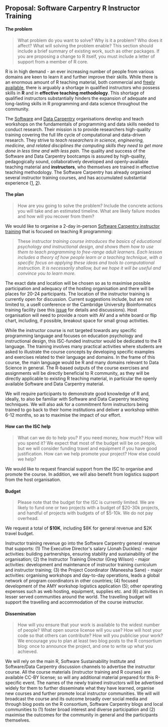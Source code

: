 ## Proposal: Software Carpentry R Instructor Training 

#### The problem

> What problem do you want to solve? Why is it a problem? Who does it
> affect? What will solving the problem enable? This section should
> include a brief summary of existing work, such as other packages. If
> you are proposing a change to R itself, you must include a letter of
> support from a member of R core.

R is in high demand - an ever increasing number of people from various
domains are keen to learn it and further improve their skills. While
there is an enormous amount of R teaching material, both commercial
and
[freely available](http://swcarpentry.github.io/r-novice-inflammation/),
there is arguably a shortage in qualified instructors who possess
skills in **R** and in **effective teaching methodology**. This
shortage of qualified instructors substantially hinders the expansion
of adequate and long-lasting skills in R programming and data science
throughout the community.

The [Software](http://software-carpentry.org/) and
[Data Carpentry](http://www.datacarpentry.org/) organisations develop
and teach workshops on the fundamentals of programming and data skills
needed to conduct research. Their mission is to provide researchers
high-quality training covering the full life cycle of computational
and data-driven research. They strive to *teach researchers in
science, engineering, medicine, and related disciplines the computing
skills they need to get more done in less time and with less pain.*
The quality and success of the Software and Data Carpentry bootcamps
is assured by high-quality, pedagogically sound, collaboratively
developed and openly-available teaching material and **instructors**,
who themselves are trained in effective teaching methodology. The
Software Carpentry has already organised several instructor training
courses, and has accumulated substantial experience
([1](http://software-carpentry.org/blog/2015/09/rebooting-instructor-training.html),
[2](http://software-carpentry.org/blog/2015/12/instructor-training-checkout-procedure.html)).

#### The plan

> How are you going to solve the problem? Include the concrete actions
> you will take and an estimated timeline. What are likely failure
> modes and how will you recover from them?

We would like to organise a 2-day in-person
[Software Carpentry instructor training](https://swcarpentry.github.io/instructor-training/)
that is focused on teaching R programming:

> These instructor *training course introduces the basics of
> educational psychology and instructional design, and shows them how
> to use them to teach programming to free-range adult learners. Each
> lesson includes a theory of how people learn or a teaching
> technique, with a specific focus on applying these ideas and tools
> to computational instruction. It is necessarily shallow, but we hope
> it will be useful and convince you to learn more.*

The exact date and location will be chosen so as to maximise possible
participation and adequacy of the hosting organisation and there will
be places for 20-24 participants. The location of the instructor
training is currently open for discussion. Current suggestions
include, but are not limited to, a useR conference or the Cambridge
University Bioinformatics training facility (see this
[issue](https://github.com/lgatto/SC-ICS-Proposal/issues/9) for
details and discussions). Host organisation will need to provide a
room with AV and a white board or flip chart, including, if possible,
breakout space for small group activities.

While the instructor course is not targeted towards any specific
programming language and focuses on education psychology and
instructional design, this ISC-funded instructor would be dedicated to
the R language. The training involves many practical activities where
students are asked to illustrate the course concepts by developing
specific examples and exercises related to their language and
domains. In the frame of this course, the main language would be R and
many domains relevant to Data Science in general. The R-based outputs
of the course exercises and assignments will be directly beneficial to
R community, as they will be directly applicable to existing R
teaching material, in particular the openly available Software and
Data Carpentry material.

We will require participants to demonstrate good knowledge of R and,
ideally, to also be familiar with Software and Data Carpentry teaching
techniques. We will also ask for a commitment form instructors being
trained to go back to their home institutions and deliver a workshop
within 6-12 months, so as to maximise the impact of our effort.


#### How can the ISC help

> What can we do to help you? If you need money, how much? How will
> you spend it? We expect that most of the budget will be on people,
> but we will consider funding travel and equipment if you have good
> justification. How can we help promote your project? How else could
> we help?

We would like to request financial support from the ISC to organise
and promote the course. In addition, we will also benefit from
logistics support from the host organisation.

#### Budget

> Please note that the budget for the ISC is currently limited. We are
> likely to fund one or two projects with a budget of $20-30k
> projects, and handful of projects with budgets of of $5-10k. We do
> not pay overhead.

We request a total of **$10K**, including $8K for general revenue and
$2K travel budget.

Instructor training revenue go into the Software Carpentry general
revenue that supports: (1) The Executive Director's salary (Jonah
Duckles) - major activities: building partnerships, ensuring stability
and sustainability of the organisation; (2) the Instructor Training
Director (Greg Wilson) - major activities: development and maintenance
of instructor training curriculum and instructor training; (3) the
Project Coordinator (Maneesha Sane) - major activities: organising
workshops and day-to-day operations, leads a global network of program
coordinators in other countries; (4) focused development of the AMY
workshop logistics application (5); other operating expenses such as
web hosting, equipment, supplies etc. and (6) activities in lesser
served communities around the world. The travelling budget will
support the travelling and accommodation of the course instructor.

#### Dissemination

> How will you ensure that your work is available to the widest number
> of people? What open source license will you use? How will host your
> code so that others can contribute? How will you publicise your
> work? We encourage you to plan at least two blog posts to the R
> consortium blog: once to announce the project, and one to write up
> what you achieved.

We will rely on the main R, Software Sustainability Institute and
Software/Data Carpentry discussion channels to advertise the
instructor course. All the course materials (instructor training and R
courses) are available CC-BY license; so will any additional material
prepared for this R-specific event. The names of the newly trained
instructors will be advertised widely for them to further disseminate
what they have learned, organise new courses and further promote local
instructor communities. We will will broadcast the course and its
outcome broadly over social media and through blog posts on the R
consortium, Software Carpentry blogs and local communities to (1)
foster broad interest and diverse participation and (2) maximise the
outcomes for the community in general and the participants themselves.
